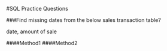#SQL Practice Questions

###Find missing dates from the below sales transaction table? 

date, amount of sale

####Method1
####Method2